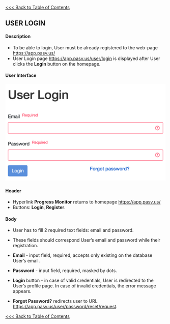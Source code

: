 [<<< Back to Table of Contents](index.md)
## USER LOGIN

#### Description

* To be able to login, User must be already registered to the web-page https://app.pasv.us/
* User Login page https://app.pasv.us/user/login is displayed after User clicks the **Login** button on the homepage.

#### User Interface

![](img/login_form.png)

#### Header
* Hyperlink __Progress Monitor__ returns to homepage  https://app.pasv.us/
* Buttons: **Login**, **Register**.

#### Body
 * User has to fill 2 required text fields: email and password. 
 
 * These fields should correspond User’s email and password while their registration.

* __Email__ - input field, required, accepts only existing on the database User’s email.

* __Password__ - input field, required, masked by dots.

* __Login__ button - in case of valid credentials, User is redirected to the User’s profile page. In case of invalid credentials, the error message appears.

*  __Forgot Password?__ redirects user to URL https://app.pasv.us/user/password/reset/request. 

[<<< Back to Table of Contents](index.md)